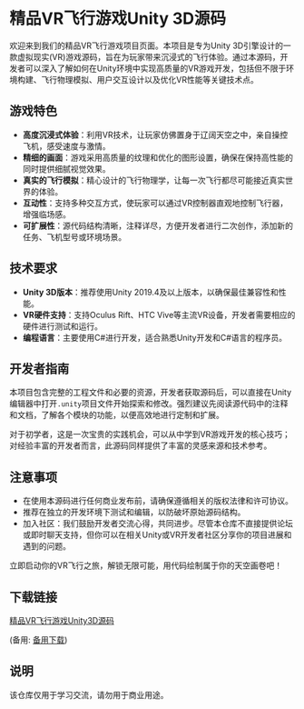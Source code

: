# 精品VR飞行游戏Unity 3D源码

欢迎来到我们的精品VR飞行游戏项目页面。本项目是专为Unity 3D引擎设计的一款虚拟现实(VR)游戏源码，旨在为玩家带来沉浸式的飞行体验。通过本源码，开发者可以深入了解如何在Unity环境中实现高质量的VR游戏开发，包括但不限于环境构建、飞行物理模拟、用户交互设计以及优化VR性能等关键技术点。

## 游戏特色

- **高度沉浸式体验**：利用VR技术，让玩家仿佛置身于辽阔天空之中，亲自操控飞机，感受速度与激情。
- **精细的画面**：游戏采用高质量的纹理和优化的图形设置，确保在保持高性能的同时提供细腻视觉效果。
- **真实的飞行模拟**：精心设计的飞行物理学，让每一次飞行都尽可能接近真实世界的体验。
- **互动性**：支持多种交互方式，使玩家可以通过VR控制器直观地控制飞行器，增强临场感。
- **可扩展性**：源代码结构清晰，注释详尽，方便开发者进行二次创作，添加新的任务、飞机型号或环境场景。

## 技术要求

- **Unity 3D版本**：推荐使用Unity 2019.4及以上版本，以确保最佳兼容性和性能。
- **VR硬件支持**：支持Oculus Rift、HTC Vive等主流VR设备，开发者需要相应的硬件进行测试和运行。
- **编程语言**：主要使用C#进行开发，适合熟悉Unity开发和C#语言的程序员。

## 开发者指南

本项目包含完整的工程文件和必要的资源，开发者获取源码后，可以直接在Unity编辑器中打开`.unity`项目文件开始探索和修改。强烈建议先阅读源代码中的注释和文档，了解各个模块的功能，以便高效地进行定制和扩展。

对于初学者，这是一次宝贵的实践机会，可以从中学到VR游戏开发的核心技巧；对经验丰富的开发者而言，此源码同样提供了丰富的灵感来源和技术参考。

## 注意事项

- 在使用本源码进行任何商业发布前，请确保遵循相关的版权法律和许可协议。
- 推荐在独立的开发环境下测试和编辑，以防破坏原始源码结构。
- 加入社区：我们鼓励开发者交流心得，共同进步。尽管本仓库不直接提供论坛或即时聊天支持，但你可以在相关Unity或VR开发者社区分享你的项目进展和遇到的问题。

立即启动你的VR飞行之旅，解锁无限可能，用代码绘制属于你的天空画卷吧！

## 下载链接
[精品VR飞行游戏Unity3D源码](https://pan.quark.cn/s/6468a0c1d26e) 

(备用: [备用下载](https://pan.baidu.com/s/1fJOegSxbhtA-Cg8qS0mmAA?pwd=1234))

## 说明

该仓库仅用于学习交流，请勿用于商业用途。
